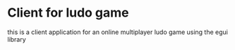 # Client for ludo game

this is a client application for an online multiplayer ludo game using the egui library
